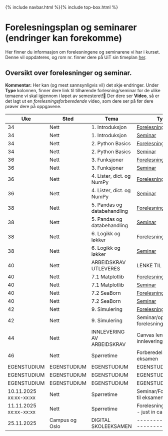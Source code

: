 {% include navbar.html %}{% include top-box.html %}
# Forelesningsplan og seminarer (endringer kan forekomme)
Her finner du informasjon om forelesningene og seminarene vi har i kurset.
Denne vil oppdateres, og rom nr. finner dere på UiT sin timeplan [her](https://tp.educloud.no/uit/timeplan/timeplan.php?id%5B%5D=BED-1504%2C1&type=course&sem=25h&campus=&hide_old=0).


## Oversikt over forelesninger og seminar.
**Kommentar:** Her kan (og mest sannsynligvis vil) det skje endringer.
Under **Type** kolonnen, finner dere link til tilhørende forlesning/seminar for de ulike temaene vi skal igjennom i løpet av semesteret!📌 Der dere ser **Video**, så er det lagt ut en *forelesningsforberedende* video, som dere ser på før dere prøver dere på oppgavene.

| Uke            | Sted             | Tema               |Type               |
|----------------|------------------|--------------------|--------------------|
| 34             |Nett  |1. Introduksjon |[Forelesning](notebooks/1_Introduksjon.ipynb)|
| 34             |Nett  |1. Introduksjon |[Seminar](oppgaver/Seminar1-Introduksjon.ipynb)|
| 34             |Nett  |2. Python Basics |[Forelesning](notebooks/2_Python_Basics.ipynb)/[Video](https://youtu.be/P7DCjp5QJCk)|
| 34             |Nett  |2. Python Basics |[Seminar](oppgaver/Seminar2-PythonBasics.ipynb)|
| 36             |Nett  |3. Funksjoner    |[Forelesning](notebooks/3_Funksjoner.ipynb)/[Video](https://youtu.be/u1FSeJdB3LU)|
| 36             |Nett  |3. Funksjoner    |[Seminar](oppgaver/Seminar3-Funksjoner.ipynb)|
| 36             |Nett |4. Lister, dict. og NumPy |[Forelesning](notebooks/4_Lister_oppslag_numpy.ipynb)/[Video](https://youtu.be/kgcOG7q2dq4)|
| 36             |Nett  |4. Lister, dict. og NumPy |[Seminar](oppgaver/Seminar4_Lister_Dict_Numpy.ipynb)|
| 38             |Nett  |5. Pandas og databehandling |[Forelesning](notebooks/5_Pandas_og_databehandling.ipynb)/[Video](https://youtu.be/kPINFf-sdaI)|
| 38             |Nett  |5. Pandas og databehandling |[Seminar](https://github.com/uit-bed-1504-h25/uit-bed-1504-h25.github.io/blob/main/oppgaver/Seminar5_Pandas_og_databehandling.ipynb)|
| 38             |Nett  |6. Logikk og løkker  |[Forelesning](notebooks/6_Logikk_løkker.ipynb)/[Video](https://youtu.be/YbAtgj7epfY)|
| 38             |Nett  |6. Logikk og løkker  |[Seminar](oppgaver/Seminar6-Logikk_løkker.ipynb)|
| 40             |Nett  |ARBEIDSKRAV UTLEVERES |LENKE TIL OPPGAVE |
| 40             |Nett  |7.1 Matplotlib  |[Forelesning](notebooks/7_1_Matplotlib.ipynb)|
| 40             |Nett  |7.1 Matplotlib  |[Seminar](oppgaver/Seminar7.1_Matplotlib.ipynb)|
| 40             |Nett  |7.2 SeaBorn  |[Forelesning](notebooks/7_2_SeaBorn.ipynb)|
| 40             |Nett  |7.2 SeaBorn  |[Seminar](oppgaver/Seminar7.2_SeaBorn.ipynb)|
| 42             |Nett  |9. Simulering  |[Forelesning](notebooks/9_Simulering.ipynb)|
| 42             |Nett  |9. Simulering  |Seminar/oppgaver fra forelesningsnotat|
| 44             |Nett  |INNLEVERING AV ARBEIDSKRAV |Canvas lenke for innlevering |
| 46             |Nett  |Spørretime |Forberedelse til eksamen |
|EGENSTUDIUM|EGENSTUDIUM|EGENSTUDIUM|EGENSTUDIUM|
|EGENSTUDIUM|EGENSTUDIUM|EGENSTUDIUM|EGENSTUDIUM|
|EGENSTUDIUM|EGENSTUDIUM|EGENSTUDIUM|EGENSTUDIUM|
| 10.11.2025 xx:xx-xx:xx  |Nett  |Spørretime |Seminar/Forberedelse til eksamen |
| 11.11.2025 xx:xx-xx:xx  |Nett  |Spørretime |Forelesning (reserve - just in case)|
| 25.11.2025              |Campus og Oslo  | DIGITAL SKOLEEKSAMEN      |-----------------------------|



